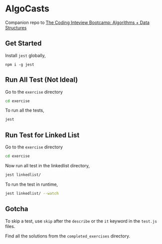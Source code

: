 # AlgoCasts

Companion repo to [The Coding Inteview Bootcamp: Algorithms + Data Structures](https://www.udemy.com/course/coding-interview-bootcamp-algorithms-and-data-structure/)

## Get Started

Install `jest` globally,

```
npm i -g jest
```

## Run All Test (Not Ideal)

Go to the `exercise` directory

```bash
cd exercise
```

To run all the tests,

```bash
jest
```

## Run Test for Linked List

Go to the `exercise` directory

```bash
cd exercise
```

Now run all test in the linkedlist directory,

```bash
jest linkedlist/
```

To run the test in runtime,

```bash
jest linkedlist/ --watch
```

## Gotcha

To skip a test, use `skip` after the `describe` or the `it` keyword in the `test.js` files.

Find all the solutions from the `completed_exercises` directory.
